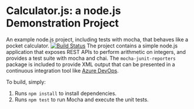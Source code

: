 Calculator.js: a node.js Demonstration Project
==============================================
An example node.js project, including tests with mocha, that behaves like
a pocket calculator.
[![Build Status](https://dev.azure.com/UladzislauZhaludkovich0120/Uladzislau_Zhaludkovich/_apis/build/status/Vlad19930310.calculator?branchName=master)](https://dev.azure.com/UladzislauZhaludkovich0120/Uladzislau_Zhaludkovich/_build/latest?definitionId=35&branchName=master)
The project contains a simple node.js application that exposes REST APIs
to perform arithmetic on integers, and provides a test suite with mocha
and chai.  The `mocha-junit-reporters` package is included to provide XML
output that can be presented in a continuous integration tool like
[Azure DevOps](https://azure.com/devops).

To build, simply:

1. Runs `npm install` to install dependencies.
2. Runs `npm test` to run Mocha and execute the unit tests.

